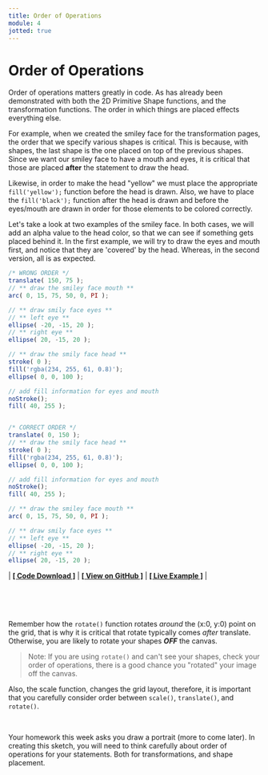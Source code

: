 ```yaml
---
title: Order of Operations
module: 4
jotted: true
---
```


# Order of Operations

Order of operations matters greatly in code. As has already been demonstrated with both the 2D Primitive Shape functions, and the transformation functions. The order in which things are placed effects everything else.

For example, when we created the smiley face for the transformation pages, the order that we specify various shapes is critical. This is because, with shapes, the last shape is the one placed on top of the previous shapes. Since we want our smiley face to have a mouth and eyes, it is critical that those are placed **after** the statement to draw the head.

Likewise, in order to make the head "yellow" we must place the appropriate `fill('yellow');` function before the head is drawn. Also, we have to place the `fill('black');` function after the head is drawn and before the eyes/mouth are drawn in order for those elements to be colored correctly.

Let's take a look at two examples of the smiley face. In both cases, we will add an alpha value to the head color, so that we can see if something gets placed behind it. In the first example, we will try to draw the eyes and mouth first, and notice that they are 'covered' by the head. Whereas, in the second version, all is as expected.

```js
/* WRONG ORDER */
translate( 150, 75 );
// ** draw the smiley face mouth **
arc( 0, 15, 75, 50, 0, PI );

// ** draw smily face eyes **
// ** left eye **
ellipse( -20, -15, 20 );
// ** right eye **
ellipse( 20, -15, 20 );

// ** draw the smily face head **
stroke( 0 );
fill('rgba(234, 255, 61, 0.8)');
ellipse( 0, 0, 100 );

// add fill information for eyes and mouth
noStroke();
fill( 40, 255 );


/* CORRECT ORDER */
translate( 0, 150 );
// ** draw the smily face head **
stroke( 0 );
fill('rgba(234, 255, 61, 0.8)');
ellipse( 0, 0, 100 );

// add fill information for eyes and mouth
noStroke();
fill( 40, 255 );

// ** draw the smiley face mouth **
arc( 0, 15, 75, 50, 0, PI );

// ** draw smily face eyes **
// ** left eye **
ellipse( -20, -15, 20 );
// ** right eye **
ellipse( 20, -15, 20 );
```


<div id="jotted-demo-1" class="jotted-theme-stacked"></div>

<script>
    new Jotted(document.querySelector("#jotted-demo-1"), {
    files: [
        {
            type: "js",
            hide: false,
            url:"https://raw.githubusercontent.com/Montana-Media-Arts/120_CreativeCoding/master/lecture_code/04/14_order_smiley_01/sketch.js"
        },
        {
            type: "html",
            hide: true,
            url:"../../../p5_resources/index.html"
        }
    ],
    showBlank: false,
    showResult: true,
    plugins: [
        { name: 'ace', options: { "maxLines": 50 } },
        // { name: 'console', options: { autoClear: true } },
    ]
});
</script>

| [**[ Code Download ]**](https://github.com/Montana-Media-Arts/120_CreativeCoding/raw/master/lecture_code/04/14_order_smiley_01/14_order_smiley_01.zip) | [**[ View on GitHub ]**](https://github.com/Montana-Media-Arts/120_CreativeCoding/raw/master/lecture_code/04/14_order_smiley_01/) | [**[ Live Example ]**](https://montana-media-arts.github.io/120_CreativeCoding/lecture_code/04/14_order_smiley_01/) |



<br />
<br />
<br />


Remember how the `rotate()` function rotates _around_ the (x:0, y:0) point on the grid, that is why it is critical that rotate typically comes _after_ translate. Otherwise, you are likely to rotate your shapes **_OFF_** the canvas.

> Note: If you are using `rotate()` and can't see your shapes, check your order of operations, there is a good chance you "rotated" your image off the canvas.

Also, the scale function, changes the grid layout, therefore, it is important that you carefully consider order between `scale()`, `translate()`, and `rotate()`.

<br />


Your homework this week asks you draw a portrait (more to come later). In creating this sketch, you will need to think carefully about order of operations for your statements. Both for transformations, and shape placement.
